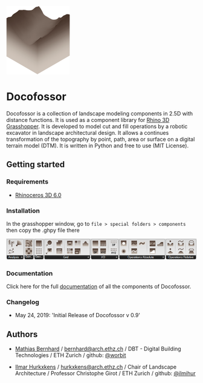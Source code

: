 ![Docofossor Logo][logo]

[logo]: /img/logo_df.png "Docofossor Logo"

# Docofossor

Docofossor is a collection of landscape modeling components in 2.5D with distance functions. It is used as a component library for [Rhino 3D](https://www.rhino3d.com/) [Grasshopper](https://www.grasshopper3d.com/). It is developed to model cut and fill operations by a robotic excavator in landscape architectural design. It allows a continues transformation of the topography by point, path, area  or surface on a digital terrain model (DTM). It is written in Python and free to use (MIT License).

## Getting started

### Requirements
* [Rhinoceros 3D 6.0](http://www.rhino3d.com/)

### Installation
In the grasshopper window, go to `file > special folders > components` then copy the .ghpy file there

![Docofossor Toolbar][toolbar]

[toolbar]: /img/df_toolbar.png "Docofossor Toolbar"

### Documentation
Click here for the full [documentation](/DOCUMENTATION.md) of all the components of Docofossor.

### Changelog

* May 24, 2019: 'Initial Release of Docofossor v 0.9'

## Authors

* [Mathias Bernhard](http://dbt.arch.ethz.ch/team-member/mathias-bernhard/) / bernhard@arch.ethz.ch / DBT - Digital Building Technologies / ETH Zurich / github: [@worbit](https://github.com/worbit)

* [Ilmar Hurkxkens](https://girot.arch.ethz.ch/?team=ilmar-hurkxkens) / hurkxkens@arch.ethz.ch / Chair of Landscape Architecture / Professor Christophe Girot / ETH Zurich / github: [@ilmihur](https://github.com/ilmihur)
